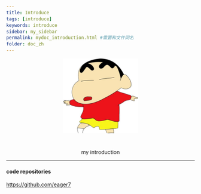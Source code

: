 ```yaml
---
title: Introduce
tags: [introduce]
keywords: introduce
sidebar: my_sidebar
permalink: mydoc_introduction.html #需要和文件同名
folder: doc_zh
---
```


<p align="center">
  <img
    src="https://github.com/plainchant/document/blob/master/ico.png"
    width="200px"
  >
</p>
<h1 align="center"></h1>
<p align="center">
  my introduction
</p>

---

#### code repositories
https://github.com/eager7